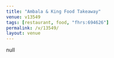```yaml
---
title: "Ambala & King Food Takeaway"
venue: v13549
tags: [restaurant, food, "fhrs:694626"]
permalink: /v/13549/
layout: venue
---
```

null